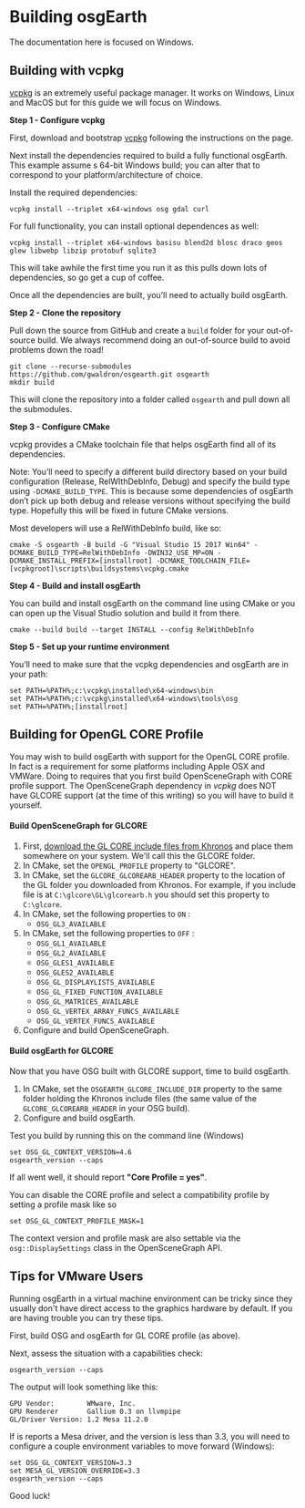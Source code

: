 # Building osgEarth

The documentation here is focused on Windows. 

## Building with vcpkg

[vcpkg](https://github.com/Microsoft/vcpkg) is an extremely useful package manager. It works on Windows, Linux and MacOS but for this guide we will focus on Windows.

**Step 1 - Configure vcpkg**

First, download and bootstrap [vcpkg](https://github.com/Microsoft/vcpkg) following the instructions on the page.

Next install the dependencies required to build a fully functional osgEarth. This example assume s 64-bit Windows build; you can alter that to correspond to your platform/architecture of choice.

Install the required dependencies:

```
vcpkg install --triplet x64-windows osg gdal curl
```

For full functionality, you can install optional dependences as well:

```
vcpkg install --triplet x64-windows basisu blend2d blosc draco geos glew libwebp libzip protobuf sqlite3
```

This will take awhile the first time you run it as this pulls down lots of dependencies, so go get a cup of coffee.

Once all the dependencies are built, you’ll need to actually build osgEarth.

**Step 2 - Clone the repository**

Pull down the source from GitHub and create a ```build``` folder for your out-of-source build. We always recommend doing an out-of-source build to avoid problems down the road!

```
git clone --recurse-submodules https://github.com/gwaldron/osgearth.git osgearth
mkdir build
```

This will clone the repository into a folder called `osgearth` and pull down all the submodules.

**Step 3 - Configure CMake**

vcpkg provides a CMake toolchain file that helps osgEarth find all of its dependencies.

Note: You’ll need to specify a different build directory based on your build configuration (Release, RelWIthDebInfo, Debug) and specify the build type using ```-DCMAKE_BUILD_TYPE```. This is because some dependencies of osgEarth don’t pick up both debug and release versions without specifying the build type. Hopefully this will be fixed in future CMake versions.

Most developers will use a RelWithDebInfo build, like so:

```
cmake -S osgearth -B build -G "Visual Studio 15 2017 Win64" -DCMAKE_BUILD_TYPE=RelWithDebInfo -DWIN32_USE_MP=ON -DCMAKE_INSTALL_PREFIX=[installroot] -DCMAKE_TOOLCHAIN_FILE=[vcpkgroot]\scripts\buildsystems\vcpkg.cmake
```

**Step 4 - Build and install osgEarth**

You can build and install osgEarth on the command line using CMake or you can open up the Visual Studio solution and build it from there.

```
cmake --build build --target INSTALL --config RelWithDebInfo
```

**Step 5 - Set up your runtime environment**

You’ll need to make sure that the vcpkg dependencies and osgEarth are in your path:

```
set PATH=%PATH%;c:\vcpkg\installed\x64-windows\bin
set PATH=%PATH%;c:\vcpkg\installed\x64-windows\tools\osg
set PATH=%PATH%;[installroot]
```

## Building for OpenGL CORE Profile

You may wish to build osgEarth with support for the OpenGL CORE profile. In fact is a requirement for some platforms including Apple OSX and VMWare. Doing to requires that you first build OpenSceneGraph with CORE profile support. The OpenSceneGraph dependency in *vcpkg* does NOT have GLCORE support (at the time of this writing) so you will have to build it yourself. 

#### Build OpenSceneGraph for GLCORE

1. First, [download the GL CORE include files from Khronos](https://www.khronos.org/registry/OpenGL/api/GL) and place them somewhere on your system. We'll call this the GLCORE folder.
2. In CMake, set the `OPENGL_PROFILE` property to "GLCORE".
3. In CMake, set the `GLCORE_GLCOREARB_HEADER` property to the location of the GL folder you downloaded from Khronos. For example, if you include file is at `C:\glcore\GL\glcorearb.h` you should set this property to `C:\glcore`.
4. In CMake, set the following properties to `ON` :
   * `OSG_GL3_AVAILABLE`
5. In CMake, set the following properties to `OFF` :
   * `OSG_GL1_AVAILABLE`
   * `OSG_GL2_AVAILABLE`
   * `OSG_GLES1_AVAILABLE`
   * `OSG_GLES2_AVAILABLE`
   * `OSG_GL_DISPLAYLISTS_AVAILABLE`
   * `OSG_GL_FIXED_FUNCTION_AVAILABLE`
   * `OSG_GL_MATRICES_AVAILABLE`
   * `OSG_GL_VERTEX_ARRAY_FUNCS_AVAILABLE`
   * `OSG_GL_VERTEX_FUNCS_AVAILABLE`
6. Configure and build OpenSceneGraph.

#### Build osgEarth for GLCORE

Now that you have OSG built with GLCORE support, time to build osgEarth.

1. In CMake, set the `OSGEARTH_GLCORE_INCLUDE_DIR` property to the same folder holding the Khronos include files (the same value of the `GLCORE_GLCOREARB_HEADER` in your OSG build).
2. Configure and build osgEarth.

Test you build by running this on the command line (Windows)

```
set OSG_GL_CONTEXT_VERSION=4.6
osgearth_version --caps
```

If all went well, it should report **"Core Profile = yes"**.

You can disable the CORE profile and select a compatibility profile by setting a profile mask like so

```
set OSG_GL_CONTEXT_PROFILE_MASK=1
```

The context version and profile mask are also settable via the `osg::DisplaySettings` class in the OpenSceneGraph API.

## Tips for VMware Users

Running osgEarth in a virtual machine environment can be tricky since they usually don't have direct access to the graphics hardware by default. If you are having trouble you can try these tips.

First, build OSG and osgEarth for GL CORE profile (as above). 

Next, assess the situation with a capabilities check:

```
osgearth_version --caps
```

The output will look something like this:

```
GPU Vendor:        WMware, Inc.
GPU Renderer       Gallium 0.3 on llvmpipe
GL/Driver Version: 1.2 Mesa 11.2.0
```

If is reports a Mesa driver, and the version is less than 3.3, you will need to configure a couple environment variables to move forward (Windows):

```
set OSG_GL_CONTEXT_VERSION=3.3
set MESA_GL_VERSION_OVERRIDE=3.3
osgearth_version --caps
```

Good luck!
